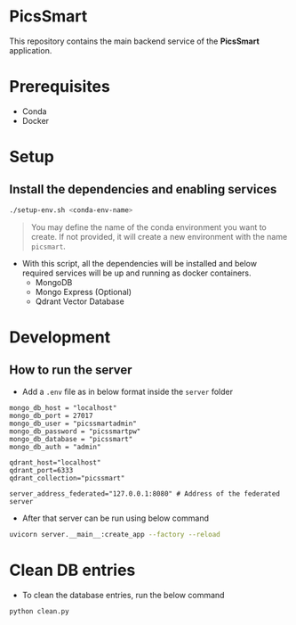 # PicsSmart

This repository contains the main backend service of the **PicsSmart** application.

# Prerequisites

- Conda
- Docker

# Setup

## Install the dependencies and enabling services

```bash
./setup-env.sh <conda-env-name>
```

> You may define the name of the conda environment you want to create. If not provided, it will create a new environment with the name `picsmart`.

- With this script, all the dependencies will be installed and below required services will be up and running as docker containers.
    - MongoDB
    - Mongo Express (Optional)
    - Qdrant Vector Database

# Development

## How to run the server

- Add a `.env` file as in below format inside the `server` folder

```.env
mongo_db_host = "localhost"
mongo_db_port = 27017
mongo_db_user = "picssmartadmin"
mongo_db_password = "picssmartpw"
mongo_db_database = "picssmart"
mongo_db_auth = "admin"

qdrant_host="localhost"
qdrant_port=6333
qdrant_collection="picssmart"

server_address_federated="127.0.0.1:8080" # Address of the federated server
```
- After that server can be run using below command

```bash
uvicorn server.__main__:create_app --factory --reload
```

# Clean DB entries
- To clean the database entries, run the below command
```bash
python clean.py
```
